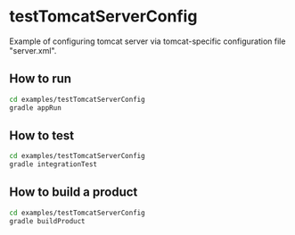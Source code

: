# testTomcatServerConfig

Example of configuring tomcat server via tomcat-specific configuration file "server.xml".

## How to run

```bash
cd examples/testTomcatServerConfig
gradle appRun
```

## How to test

```bash
cd examples/testTomcatServerConfig
gradle integrationTest
```

## How to build a product


```bash
cd examples/testTomcatServerConfig
gradle buildProduct
```

